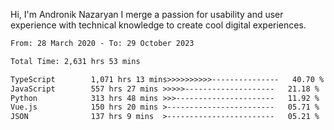 Hi, I'm Andronik Nazaryan
I merge a passion for usability and user experience with technical knowledge to create cool digital experiences.


<!--START_SECTION:waka-->

```txt
From: 28 March 2020 - To: 29 October 2023

Total Time: 2,631 hrs 53 mins

TypeScript        1,071 hrs 13 mins>>>>>>>>>>---------------   40.70 %
JavaScript        557 hrs 27 mins >>>>>--------------------   21.18 %
Python            313 hrs 48 mins >>>----------------------   11.92 %
Vue.js            150 hrs 20 mins >------------------------   05.71 %
JSON              137 hrs 9 mins  >------------------------   05.21 %
```

<!--END_SECTION:waka-->

